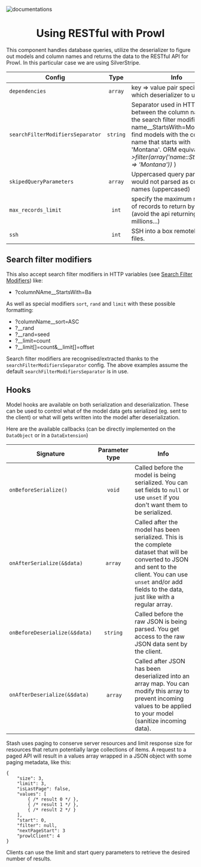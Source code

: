 ![documentations](http://getprowl.com/assets/images/documentation1.png)
<h1 align="center">Using RESTful with Prowl</h1>

This component handles database queries, utilize the deserializer to figure out models and column names and returns the data to the RESTful API for Prowl. In this particular case we are using SilverStripe. 

Config | Type | Info | Default
--- | :---: | --- | ---
`dependencies` | `array` | key => value pair specifying which deserializer to use | 'deSerializer' => '%$RESTfulAPI_BasicDeSerializer'
`searchFilterModifiersSeparator` | `string` | Separator used in HTTP params between the column name and the search filter modifier (e.g. ?name__StartsWith=Montana will find models with the column name that starts with 'Montana'. ORM equivalent *->filter(array('name::StartsWith' => 'Montana'))* ) | '__'
`skipedQueryParameters` | `array` | Uppercased query params that would not parsed as column names (uppercased) | 'URL', 'FLUSH', 'FLUSHTOKEN'
`max_records_limit` | `int` | specify the maximum number of records to return by default (avoid the api returning millions...) | 100
`ssh` | `int` | SSH into a box remotely to scp files. | 25, ./docker.sh


## Search filter modifiers
This also accept search filter modifiers in HTTP variables (see [Search Filter Modifiers](http://doc.silverstripe.org/framework/en/topics/datamodel#search-filter-modifiers)) like:
* ?columnNAme__StartsWith=Ba

As well as special modifiers `sort`, `rand` and `limit` with these possible formatting:
* ?columnName__sort=ASC
* ?__rand
* ?__rand=seed
* ?__limit=count
* ?__limit[]=count&__limit[]=offset

Search filter modifiers are recognised/extracted thanks to the `searchFilterModifiersSeparator` config. The above examples assume the default `searchFilterModifiersSeparator` is in use.

## Hooks

Model hooks are available on both serialization and deserialization. These can be used to control what of the model data gets serialized (eg. sent to the client) or what will gets written into the model after deserialization.

Here are the available callbacks (can be directly implemented on the `DataObject` or in a `DataExtension`)

Signature | Parameter type | Info 
--- | :---: | ---
`onBeforeSerialize()` | `void` | Called before the model is being serialized. You can set fields to `null` or use `unset` if you don't want them to be serialized.
`onAfterSerialize(&$data)` | `array` | Called after the model has been serialized. This is the complete dataset that will be converted to JSON and sent to the client. You can use `unset` and/or add fields to the data, just like with a regular array.
`onBeforeDeserialize(&$data)` | `string` | Called before the raw JSON is being parsed. You get access to the raw JSON data sent by the client.
`onAfterDeserialize(&$data)` | `array` | Called after JSON has been deserialized into an array map. You can modify this array to prevent incoming values to be applied to your model (sanitize incoming data).

Stash uses paging to conserve server resources and limit response size for resources that return potentially large collections of items. A request to a paged API will result in a values array wrapped in a JSON object with some paging metadata, like this:

    {
        "size": 3,
        "limit": 3,
        "isLastPage": false,
        "values": [
            { /* result 0 */ },
            { /* result 1 */ },
            { /* result 2 */ }
        ],
        "start": 0,
        "filter": null,
        "nextPageStart": 3
        "prowlClient": 4
    }

Clients can use the limit and start query parameters to retrieve the desired number of results.
